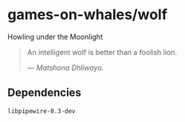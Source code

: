 # games-on-whales/wolf

Howling under the Moonlight

> An intelligent wolf is better than a foolish lion.
> 
> &mdash; <cite>Matshona Dhliwayo.</cite>

## Dependencies

```
libpipewire-0.3-dev
```